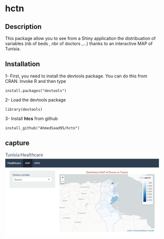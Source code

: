 # hctn
## Description
This package allow you to see from a Shiny application the distribuation of variables (nb of beds , nbr of doctors ,...) thanks to an interactive MAP of Tunisia.

## Installation 
1- First, you need to install the devtools package. You can do this from CRAN. Invoke R and then type
```
install.packages("devtools")
```
2- Load the devtools package
```
library(devtools)
```
3- Install **htcs** from github
```
install_github("AhmedSaad95/hctn")
```
## capture
<p align="center">
<img src="Capture2.PNG" width="800">
</p>
